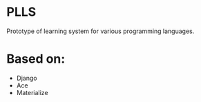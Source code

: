 # PLLS
Prototype of learning system for various programming languages.

# Based on:
  - Django
  - Ace
  - Materialize
